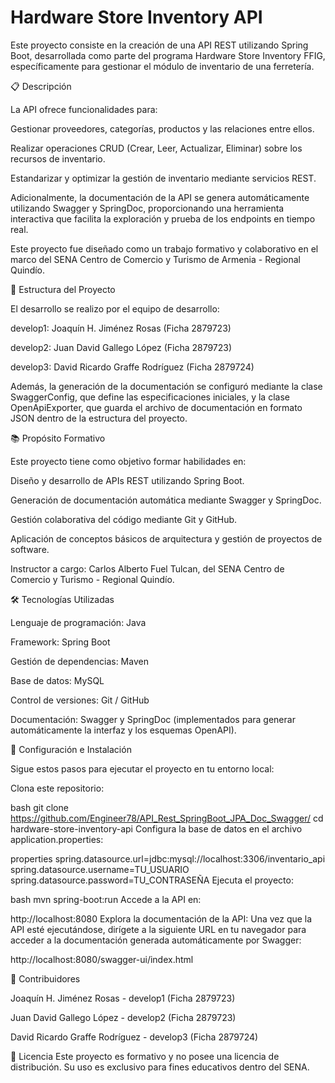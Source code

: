 # Hardware Store Inventory API
Este proyecto consiste en la creación de una API REST utilizando Spring Boot, desarrollada como parte del programa Hardware Store Inventory FFIG, específicamente para gestionar el módulo de inventario de una ferretería.

📋 Descripción

La API ofrece funcionalidades para:

Gestionar proveedores, categorías, productos y las relaciones entre ellos.

Realizar operaciones CRUD (Crear, Leer, Actualizar, Eliminar) sobre los recursos de inventario.

Estandarizar y optimizar la gestión de inventario mediante servicios REST.

Adicionalmente, la documentación de la API se genera automáticamente utilizando Swagger y SpringDoc, proporcionando una herramienta interactiva que facilita la exploración y prueba de los endpoints en tiempo real.

Este proyecto fue diseñado como un trabajo formativo y colaborativo en el marco del SENA Centro de Comercio y Turismo de Armenia - Regional Quindío.

🌟 Estructura del Proyecto

El desarrollo se realizo por el equipo de desarrollo:

develop1: Joaquín H. Jiménez Rosas (Ficha 2879723)

develop2: Juan David Gallego López (Ficha 2879723)

develop3: David Ricardo Graffe Rodríguez (Ficha 2879724)

Además, la generación de la documentación se configuró mediante la clase SwaggerConfig, que define las especificaciones iniciales, y la clase OpenApiExporter, que guarda el archivo de documentación en formato JSON dentro de la estructura del proyecto.

📚 Propósito Formativo

Este proyecto tiene como objetivo formar habilidades en:

Diseño y desarrollo de APIs REST utilizando Spring Boot.

Generación de documentación automática mediante Swagger y SpringDoc.

Gestión colaborativa del código mediante Git y GitHub.

Aplicación de conceptos básicos de arquitectura y gestión de proyectos de software.

Instructor a cargo: Carlos Alberto Fuel Tulcan, del SENA Centro de Comercio y Turismo - Regional Quindío.

🛠️ Tecnologías Utilizadas

Lenguaje de programación: Java

Framework: Spring Boot

Gestión de dependencias: Maven

Base de datos: MySQL

Control de versiones: Git / GitHub

Documentación: Swagger y SpringDoc (implementados para generar automáticamente la interfaz y los esquemas OpenAPI).

🚀 Configuración e Instalación

Sigue estos pasos para ejecutar el proyecto en tu entorno local:

Clona este repositorio:

bash
git clone https://github.com/Engineer78/API_Rest_SpringBoot_JPA_Doc_Swagger/
cd hardware-store-inventory-api
Configura la base de datos en el archivo application.properties:

properties
spring.datasource.url=jdbc:mysql://localhost:3306/inventario_api
spring.datasource.username=TU_USUARIO
spring.datasource.password=TU_CONTRASEÑA
Ejecuta el proyecto:

bash
mvn spring-boot:run
Accede a la API en:

http://localhost:8080
Explora la documentación de la API: Una vez que la API esté ejecutándose, dirígete a la siguiente URL en tu navegador para acceder a la documentación generada automáticamente por Swagger:

http://localhost:8080/swagger-ui/index.html

👥 Contribuidores

Joaquín H. Jiménez Rosas - develop1 (Ficha 2879723)

Juan David Gallego López - develop2 (Ficha 2879723)

David Ricardo Graffe Rodríguez - develop3 (Ficha 2879724)

📝 Licencia
Este proyecto es formativo y no posee una licencia de distribución. Su uso es exclusivo para fines educativos dentro del SENA.
